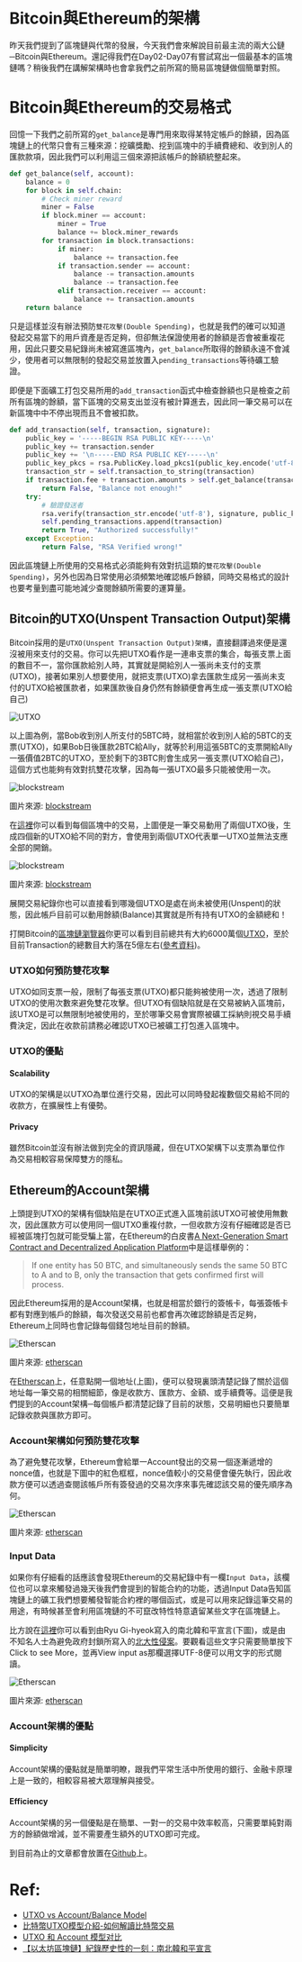 # Bitcoin與Ethereum的架構

昨天我們提到了區塊鏈與代幣的發展，今天我們會來解說目前最主流的兩大公鏈─Bitcoin與Ethereum。還記得我們在Day02-Day07有嘗試寫出一個最基本的區塊鏈嗎？稍後我們在講解架構時也會拿我們之前所寫的簡易區塊鏈做個簡單對照。

# Bitcoin與Ethereum的交易格式

回憶一下我們之前所寫的`get_balance`是專門用來取得某特定帳戶的餘額，因為區塊鏈上的代幣只會有三種來源：挖礦獎勵、挖到區塊中的手續費總和、收到別人的匯款款項，因此我們可以利用這三個來源把該帳戶的餘額統整起來。

```python
def get_balance(self, account):
    balance = 0
    for block in self.chain:
        # Check miner reward
        miner = False
        if block.miner == account:
            miner = True
            balance += block.miner_rewards
        for transaction in block.transactions:
            if miner:
                balance += transaction.fee
            if transaction.sender == account:
                balance -= transaction.amounts
                balance -= transaction.fee
            elif transaction.receiver == account:
                balance += transaction.amounts
    return balance
```

只是這樣並沒有辦法預防`雙花攻擊(Double Spending)`，也就是我們的確可以知道發起交易當下的用戶資產是否足夠，但卻無法保證使用者的餘額是否會被重複花用，因此只要交易紀錄尚未被寫進區塊內，`get_balance`所取得的餘額永遠不會減少，使用者可以無限制的發起交易並放置入`pending_transactions`等待礦工驗證。

即便是下面礦工打包交易所用的`add_transaction`函式中檢查餘額也只是檢查之前所有區塊的餘額，當下區塊的交易支出並沒有被計算進去，因此同一筆交易可以在新區塊中中不停出現而且不會被扣款。

```python
def add_transaction(self, transaction, signature):
    public_key = '-----BEGIN RSA PUBLIC KEY-----\n'
    public_key += transaction.sender
    public_key += '\n-----END RSA PUBLIC KEY-----\n'
    public_key_pkcs = rsa.PublicKey.load_pkcs1(public_key.encode('utf-8'))
    transaction_str = self.transaction_to_string(transaction)
    if transaction.fee + transaction.amounts > self.get_balance(transaction.sender):
        return False, "Balance not enough!"
    try:
        # 驗證發送者
        rsa.verify(transaction_str.encode('utf-8'), signature, public_key_pkcs)
        self.pending_transactions.append(transaction)
        return True, "Authorized successfully!"
    except Exception:
        return False, "RSA Verified wrong!"
```

因此區塊鏈上所使用的交易格式必須能夠有效對抗這類的`雙花攻擊(Double Spending)`，另外也因為日常使用必須頻繁地確認帳戶餘額，同時交易格式的設計也要考量到盡可能地減少查閱餘額所需要的運算量。

## Bitcoin的UTXO(Unspent Transaction Output)架構

Bitcoin採用的是`UTXO(Unspent Transaction Output)架構`，直接翻譯過來便是還沒被用來支付的交易。你可以先把UTXO看作是一連串支票的集合，每張支票上面的數目不一，當你匯款給別人時，其實就是開給別人一張尚未支付的支票(UTXO)，接著如果別人想要使用，就把支票(UTXO)拿去匯款生成另一張尚未支付的UTXO給被匯款者，如果匯款後自身仍然有餘額便會再生成一張支票(UTXO給自己)

![UTXO](http://www.lkm543.site/it_iron_man/day26_2.JPG)

以上圖為例，當Bob收到別人所支付的5BTC時，就相當於收到別人給的5BTC的支票(UTXO)，如果Bob日後匯款2BTC給Ally，就等於利用這張5BTC的支票開給Ally一張價值2BTC的UTXO，至於剩下的3BTC則會生成另一張支票(UTXO給自己)，這個方式也能夠有效對抗雙花攻擊，因為每一張UTXO最多只能被使用一次。

![blockstream](http://www.lkm543.site/it_iron_man/day26_3.JPG)

圖片來源: [blockstream](https://blockstream.info)

在[這裡](https://blockstream.info)你可以看到每個區塊中的交易，上圖便是一筆交易動用了兩個UTXO後，生成四個新的UTXO給不同的對方，會使用到兩個UTXO代表單一UTXO並無法支應全部的開銷。

![blockstream](http://www.lkm543.site/it_iron_man/day26_4.jpg)

圖片來源: [blockstream](https://blockstream.info)

展開交易紀錄你也可以直接看到哪幾個UTXO是處在尚未被使用(Unspent)的狀態，因此帳戶目前可以動用餘額(Balance)其實就是所有持有UTXO的金額總和！

打開Bitcoin的[區塊鏈瀏覽器](https://www.blockchain.com/explorer)你更可以看到目前總共有大約6000萬個[UTXO](https://utxo-stats.com/)，至於目前Transaction的總數目大約落在5億左右([參考資料](https://www.quandl.com/data/BCHAIN/NTRAT-Bitcoin-Total-Number-of-Transactions))。

### UTXO如何預防雙花攻擊

UTXO如同支票一般，限制了每張支票(UTXO)都只能夠被使用一次，透過了限制UTXO的使用次數來避免雙花攻擊。但UTXO有個缺陷就是在交易被納入區塊前，該UTXO是可以無限制地被使用的，至於哪筆交易會實際被礦工採納則視交易手續費決定，因此在收款前請務必確認UTXO已被礦工打包進入區塊中。

### UTXO的優點

#### Scalability

UTXO的架構是以UTXO為單位進行交易，因此可以同時發起複數個交易給不同的收款方，在擴展性上有優勢。

#### Privacy

雖然Bitcoin並沒有辦法做到完全的資訊隱藏，但在UTXO架構下以支票為單位作為交易相較容易保障雙方的隱私。

## Ethereum的Account架構

上頭提到UTXO的架構有個缺陷是在UTXO正式進入區塊前該UTXO可被使用無數次，因此匯款方可以使用同一個UTXO重複付款，一但收款方沒有仔細確認是否已經被區塊打包就可能受騙上當，在Ethereum的白皮書[A Next-Generation Smart Contract and Decentralized Application Platform](http://blockchainlab.com/pdf/Ethereum_white_paper-a_next_generation_smart_contract_and_decentralized_application_platform-vitalik-buterin.pdf)中是這樣舉例的：

> If one entity has 50 BTC, and simultaneously sends the same 50 BTC to A and to B, only the transaction that gets confirmed first will process. 

因此Ethereum採用的是Account架構，也就是相當於銀行的簽帳卡，每張簽帳卡都有對應到帳戶的餘額，每次發送交易前也都會再次確認餘額是否足夠，Ethereum上同時也會記錄每個錢包地址目前的餘額。

![Etherscan](http://www.lkm543.site/it_iron_man/day26_5.JPG)

圖片來源: [etherscan](https://etherscan.io/address/0xc88f7666330b4b511358b7742dc2a3234710e7b1)

在[Etherscan](https://etherscan.io/)上，任意點開一個地址(上圖)，便可以發現裏頭清楚記錄了關於這個地址每一筆交易的相關細節，像是收款方、匯款方、金額、或手續費等。這便是我們提到的Account架構─每個帳戶都清楚記錄了目前的狀態，交易明細也只要簡單記錄收款與匯款方即可。

### Account架構如何預防雙花攻擊

為了避免雙花攻擊，Ethereum會給單一Account發出的交易一個逐漸遞增的nonce值，也就是下圖中的紅色框框，nonce值較小的交易便會優先執行，因此收款方便可以透過查閱該帳戶所有簽發過的交易次序來事先確認該交易的優先順序為何。

![Etherscan](http://www.lkm543.site/it_iron_man/day26_6.JPG)

圖片來源: [etherscan](https://etherscan.io/tx/0x5b9e49b7d8f1a8709ab8f334691c4152ea395ada213159679ff3292f1dcd3a76)

### Input Data

如果你有仔細看的話應該會發現Ethereum的交易紀錄中有一欄`Input Data`，該欄位也可以拿來觸發過幾天後我們會提到的智能合約的功能，透過Input Data告知區塊鏈上的礦工我們想要觸發智能合約裡的哪個函式，或是可以用來記錄這筆交易的用途，有時候甚至會利用區塊鏈的不可竄改特性特意遺留某些文字在區塊鏈上。

比方說在[這裡](https://etherscan.io/tx/0xf56d81301da93f71368ad7f8d605648d77be6edb13e8875cf3e5906f38d1b548)你可以看到由Ryu Gi-hyeok寫入的南北韓和平宣言(下圖)，或是由不知名人士為避免政府封鎖所寫入的[北大性侵案](https://etherscan.io/tx/0x2d6a7b0f6adeff38423d4c62cd8b6ccb708ddad85da5d3d06756ad4d8a04a6a2)。要觀看這些文字只需要簡單按下Click to see More，並再View input as那欄選擇UTF-8便可以用文字的形式閱讀。

![Etherscan](http://www.lkm543.site/it_iron_man/day26_7.JPG)

圖片來源: [etherscan](https://etherscan.io/tx/0xf56d81301da93f71368ad7f8d605648d77be6edb13e8875cf3e5906f38d1b548)

### Account架構的優點

#### Simplicity

Account架構的優點就是簡單明瞭，跟我們平常生活中所使用的銀行、金融卡原理上是一致的，相較容易被大眾理解與接受。

#### Efficiency

Account架構的另一個優點是在簡單、一對一的交易中效率較高，只需要單純對兩方的餘額做增減，並不需要產生額外的UTXO即可完成。

到目前為止的文章都會放置在[Github](https://github.com/lkm543/it_iron_man_2019)上。

# Ref:
-  [UTXO vs Account/Balance Model](https://medium.com/@sunflora98/utxo-vs-account-balance-model-5e6470f4e0cf)
- [比特幣UTXO模型介紹-如何解讀比特幣交易](https://steemit.com/cn-cryptocurrency/@antonsteemit/utxo)
- [UTXO 和 Account 模型对比](https://zhuanlan.zhihu.com/p/57272282)
- [【以太坊區塊鏈】紀錄歷史性的一刻：南北韓和平宣言](https://www.blocktempo.com/historic-korean-peace-declaration-recorded-on-ethereum-blockchain/)
